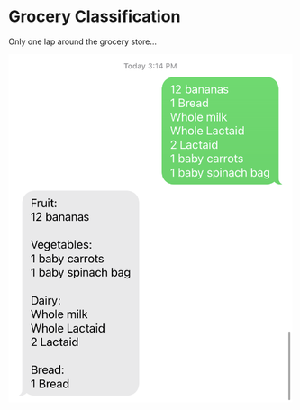 # Grocery Classification

Only one lap around the grocery store...

![class](readme-content/class.jpeg)